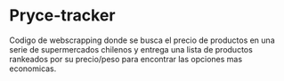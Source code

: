 # Pryce-tracker
Codigo de webscrapping donde se busca el precio de productos en una serie de supermercados chilenos y entrega una lista de productos rankeados por su precio/peso para encontrar las opciones mas economicas.
